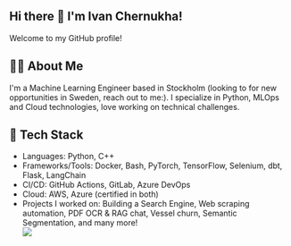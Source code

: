 ## Hi there 👋 I'm Ivan Chernukha!

<!--
**merryHunter/merryHunter** is a ✨ _special_ ✨ repository because its `README.md` (this file) appears on your GitHub profile.

Here are some ideas to get you started:

- 🔭 I’m currently working on ...
- 🌱 I’m currently learning ...
- 👯 I’m looking to collaborate on ...
- 🤔 I’m looking for help with ...
- 💬 Ask me about ...
- 📫 How to reach me: ...
- 😄 Pronouns: ...
- ⚡ Fun fact: ...
-->

Welcome to my GitHub profile!


👨‍💻 About Me
-------

I'm a Machine Learning Engineer based in Stockholm (looking to for new opportunities in Sweden, reach out to me:). I specialize in Python, MLOps and Cloud technologies, love working on technical challenges.

🔧 Tech Stack
-------  
* Languages: Python, C++  
* Frameworks/Tools: Docker, Bash, PyTorch, TensorFlow, Selenium, dbt, Flask, LangChain
* CI/CD: GitHub Actions, GitLab, Azure DevOps  
* Cloud: AWS, Azure (certified in both)  
* Projects I worked on: Building a Search Engine, Web scraping automation, PDF OCR & RAG chat, Vessel churn, Semantic Segmentation, and many more!  
![](https://hit.yhype.me/github/profile?account_id=8739446)
